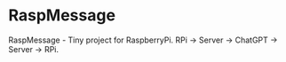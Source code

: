 # RaspMessage
RaspMessage - Tiny project for RaspberryPi. RPi -> Server -> ChatGPT -> Server -> RPi.
